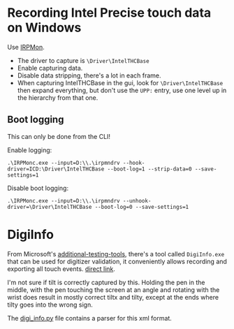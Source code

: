 # Recording Intel Precise touch data on Windows

Use [IRPMon](https://github.com/MartinDrab/IRPMon).

- The driver to capture is `\Driver\IntelTHCBase`
- Enable capturing data.
- Disable data stripping, there's a lot in each frame.
- When capturing IntelTHCBase in the gui, look for `\Driver\IntelTHCBase` then expand everything, but don't use the `UPP:` entry, use one level up in the hierarchy from that one.


## Boot logging

This can only be done from the CLI!

Enable logging:
```
.\IRPMonc.exe --input=D:\\.\irpmndrv --hook-driver=ICD:\Driver\IntelTHCBase --boot-log=1 --strip-data=0 --save-settings=1
```
Disable boot logging:

```
.\IRPMonc.exe --input=D:\\.\irpmndrv --unhook-driver=\Driver\IntelTHCBase --boot-log=0 --save-settings=1
```

# DigiInfo

From Microsoft's [additional-testing-tools](https://learn.microsoft.com/en-us/windows-hardware/design/component-guidelines/simultaneous-pen-and-touch-validation#additional-testing-tools), there's a tool called `DigiInfo.exe` that can be used for digitizer validation, it conveniently allows recording and exporting all touch events. [direct link](https://download.microsoft.com/download/C/8/7/c8729e82-feca-482b-801d-f65979615003/digiinfo-19h1.zip).

I'm not sure if tilt is correctly captured by this. Holding the pen in the middle, with the pen touching the screen at an angle and rotating with the wrist does result in mostly correct tiltx and tilty, except at the ends where tilty goes into the wrong sign.

The [digi_info.py](digi_info.py) file contains a parser for this xml format.

